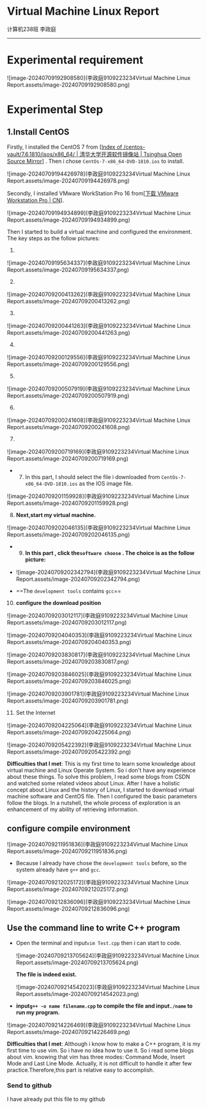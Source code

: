 # Virtual Machine Linux Report

计算机238班 李政庭

---

# Experimental requirement

![image-20240709192908580](李政庭9109223234Virtual Machine Linux Report.assets/image-20240709192908580.png)

# Experimental Step

## 1.Install CentOS

Firstly, I installed the CentOS 7 from [[Index of /centos-vault/7.6.1810/isos/x86_64/ | 清华大学开源软件镜像站 | Tsinghua Open Source Mirror](https://mirrors.tuna.tsinghua.edu.cn/centos-vault/7.6.1810/isos/x86_64/)] . Then i chose `CentOs-7-x86_64-DVD-1810.ios` to install.

![image-20240709194426978](李政庭9109223234Virtual Machine Linux Report.assets/image-20240709194426978.png)

Secondly, I installed VMware WorkStation Pro 16 from[[下载 VMware Workstation Pro | CN](https://www.vmware.com/content/vmware/vmware-published-sites/cn/products/workstation-pro/workstation-pro-evaluation.html.html.html)].

![image-20240709194934899](李政庭9109223234Virtual Machine Linux Report.assets/image-20240709194934899.png)

Then I started to build a virtual machine and configured the environment. The key steps as the follow pictures:

1. 

![image-20240709195634337](李政庭9109223234Virtual Machine Linux Report.assets/image-20240709195634337.png)

2. 

![image-20240709200413262](李政庭9109223234Virtual Machine Linux Report.assets/image-20240709200413262.png)

3. 

![image-20240709200441263](李政庭9109223234Virtual Machine Linux Report.assets/image-20240709200441263.png)

4. 

![image-20240709200129556](李政庭9109223234Virtual Machine Linux Report.assets/image-20240709200129556.png)

5. 

![image-20240709200507919](李政庭9109223234Virtual Machine Linux Report.assets/image-20240709200507919.png)

6. 

![image-20240709200241608](李政庭9109223234Virtual Machine Linux Report.assets/image-20240709200241608.png)

7. 

![image-20240709200719169](李政庭9109223234Virtual Machine Linux Report.assets/image-20240709200719169.png)



+ 7. In this part, I should select the file i downloaded from `CentOs-7-x86_64-DVD-1810.ios` as the IOS image file.

![image-20240709201159928](李政庭9109223234Virtual Machine Linux Report.assets/image-20240709201159928.png)

8. **Next,start my virtual machine.**

![image-20240709202046135](李政庭9109223234Virtual Machine Linux Report.assets/image-20240709202046135.png) 

+ 9. **In this part , click the`software choose` . The choice is as the follow picture:**
+ ![image-20240709202342794](李政庭9109223234Virtual Machine Linux Report.assets/image-20240709202342794.png)

+ ==The `development tools`  contains  `gcc`==

10. **configure the download position**

![image-20240709203012117](李政庭9109223234Virtual Machine Linux Report.assets/image-20240709203012117.png)

![image-20240709204040353](李政庭9109223234Virtual Machine Linux Report.assets/image-20240709204040353.png)

![image-20240709203830817](李政庭9109223234Virtual Machine Linux Report.assets/image-20240709203830817.png)

![image-20240709203846025](李政庭9109223234Virtual Machine Linux Report.assets/image-20240709203846025.png)

![image-20240709203901781](李政庭9109223234Virtual Machine Linux Report.assets/image-20240709203901781.png)

11. Set the Internet

![image-20240709204225064](李政庭9109223234Virtual Machine Linux Report.assets/image-20240709204225064.png)

![image-20240709205422392](李政庭9109223234Virtual Machine Linux Report.assets/image-20240709205422392.png)

**Difficulties that I met**: This is my first time to learn some knowledge about virtual machine and Linux Operate System. So i don't have any experience about these things. To solve this problem, I read some blogs from CSDN and watched some related videos about Linux. After I have a holistic concept about Linux and the history of Linux, I  started to download virtual machine software and CentOS file. Then I configured the basic parameters follow the blogs. In a nutshell, the whole process of exploration is an enhancement of my  ability of retrieving information.

## configure compile environment



![image-20240709211951836](李政庭9109223234Virtual Machine Linux Report.assets/image-20240709211951836.png)

+ Because I already have chose the `development tools` before, so the system already have `g++` and `gcc`.

![image-20240709212025172](李政庭9109223234Virtual Machine Linux Report.assets/image-20240709212025172.png)

![image-20240709212836096](李政庭9109223234Virtual Machine Linux Report.assets/image-20240709212836096.png)

## Use the command line to write C++ program

+ Open the terminal and input`vim Test.cpp` then i can start to code.

	![image-20240709213705624](李政庭9109223234Virtual Machine Linux Report.assets/image-20240709213705624.png)

	**The file is indeed exist.**

	![image-20240709214542023](李政庭9109223234Virtual Machine Linux Report.assets/image-20240709214542023.png)

+ **input`g++ -o name filename.cpp` to compile the file and input`./name` to run my program.**

![image-20240709214226469](李政庭9109223234Virtual Machine Linux Report.assets/image-20240709214226469.png)

**Difficulties that I met**: Although i know how to make a C++ program, it is my first time to use vim. So i have no idea how to use it. So i read some blogs about vim. knowing that vim has three modes: Command Mode, Insert Mode and Last Line Mode. Actually, it is not difficult to handle it after few practice.Therefore,this part is relative easy to accomplish.

### Send to github

I have already put this file to my github